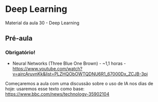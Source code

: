 # Deep Learning
Material da aula 30 - Deep Learning

## Pré-aula

### Obrigatório!
-  Neural Networks (Three Blue One Brown) - ~1,1 horas - https://www.youtube.com/watch?v=aircAruvnKk&list=PLZHQObOWTQDNU6R1_67000Dx_ZCJB-3pi 

Começaremos a aula com uma discussão sobre o uso de IA nos dias de hoje: usaremos esse texto como base: https://www.bbc.com/news/technology-35902104


